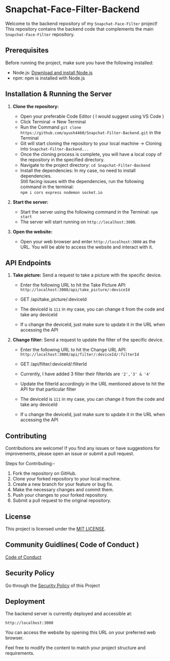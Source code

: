 # Snapchat-Face-Filter-Backend

Welcome to the backend repository of my `Snapchat-Face-Filter` project! This repository contains the backend code that complements the main `Snapchat-Face-Filter` repository.


## Prerequisites

Before running the project, make sure you have the following installed:

- Node.js: [Download and install Node.js](https://nodejs.org)
- npm: npm is installed with Node.js


## Installation & Running the Server

1. **Clone the repository:**

    - Open your preferable Code Editor ( I would suggest using VS Code )
    - Click Terminal -> New Terminal
    - Run the Command `git clone https://github.com/ayush4460/Snapchat-Filter-Backend.git` in the Terminal
    - Git will start cloning the repository to your local machine -> Cloning into `Snapchat-Filter-Backend...`
    - Once the cloning process is complete, you will have a local copy of the repository in the specified directory.
    - Navigate to the project directory: `cd Snapchat-Filter-Backend`
    - Install the dependencies: In my case, no need to install dependencies.<br>
                                Still facing issues with the dependencies, run the following command in the terminal:<br>
                                `npm i cors express nodemon socket.io`


2. **Start the server:**

   - Start the server using the following command in the Terminal: `npm start`
   - The server will start running on `http://localhost:3000`.


3. **Open the website:**

   - Open your web browser and enter `http://localhost:3000` as the URL. You will be able to access the website and interact with it.



## API Endpoints

1) **Take picture:** Send a request to take a picture with the specific device.

   - Enter the following URL to hit the Take Picture API: `http://localhost:3000/api/take_picture/:deviceId`
   - GET /api/take_picture/:deviceId

   - The deviceId is `111` in my case, you can change it from the code and take any deviceId
   - If u change the deviceId, just make sure to update it in the URL when accessing the API


2) **Change filter:** Send a request to update the filter of the specific device.

   - Enter the following URL to hit the Change URL API: `http://localhost:3000/api/filter/:deviceId/:filterId`
   - GET /api/filter/:deviceId/:filterId

   - Currently, I have added 3 filter their filterIds are `'2','3' & '4'`
   - Update the filterId accordingly in the URL mentioned above to hit the API for that particular filter
   - The deviceId is `111` in my case, you can change it from the code and take any deviceId
   - If u change the deviceId, just make sure to update it in the URL when accessing the API

  
## Contributing

Contributions are welcome! If you find any issues or have suggestions for improvements, please open an issue or submit a pull request.
  
Steps for Contributing:-
1) Fork the repository on GitHub.
2) Clone your forked repository to your local machine.
3) Create a new branch for your feature or bug fix.
4) Make the necessary changes and commit them.
5) Push your changes to your forked repository.
6) Submit a pull request to the original repository.


## License

This project is licensed under the [MIT LICENSE](LICENSE).


## Community Guidlines( Code of Conduct )

[Code of Conduct](CODE_OF_CONDUCT.md)


## Security Policy

Go through the [Security Policy](SECURITY) of this Project


## Deployment

The backend server is currently deployed and accessible at:

`http://localhost:3000`

You can access the website by opening this URL on your preferred web browser.

Feel free to modify the content to match your project structure and requirements.
